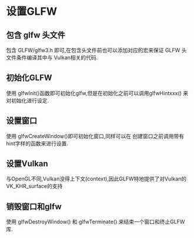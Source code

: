 # 设置GLFW

## 包含 glfw 头文件

包含 GLFW/glfw3.h 即可,在包含头文件前也可以添加对应的宏来保证 GLFW 头文件条件编译其中与 Vulkan相关的代码. 

## 初始化GLFW

使用 glfwInit()函数即可初始化glfw,但是在初始化之前可以调用glfwHintxxx() 来对初始化进行设定.


## 设置窗口

使用 glfwCreateWindow()即可初始化窗口,同样可以在 创建窗口之前调用带有hint字样的函数来进行设置.

## 设置Vulkan

与OpenGL不同,Vulkan没得上下文(context),因此GLFW特地提供了对Vulkan的VK_KHR_surface的支持

## 销毁窗口和glfw

使用 glfwDestroyWindow() 和 glfwTerminate() 来结束一个窗口和终止GLFW库.